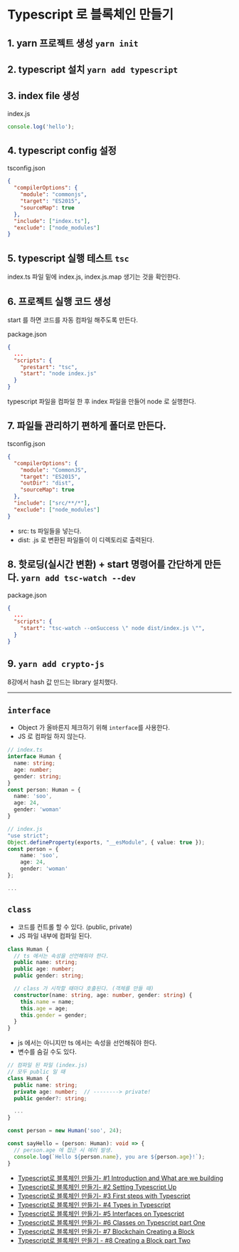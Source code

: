 # Typescript 로 블록체인 만들기

## 1. yarn 프로젝트 생성 `yarn init`

## 2. typescript 설치 `yarn add typescript`

## 3. index file 생성

index.js
```js
console.log('hello');
```

## 4. typescript config 설정
tsconfig.json
```json
{
  "compilerOptions": {
    "module": "commonjs",
    "target": "ES2015",
    "sourceMap": true
  },
  "include": ["index.ts"],
  "exclude": ["node_modules"]
}
```

## 5. typescript 실행 테스트 `tsc`
index.ts 파일 밑에 index.js, index.js.map 생기는 것을 확인한다.

## 6. 프로젝트 실행 코드 생성
start 를 하면 코드를 자동 컴파일 해주도록 만든다.

package.json
```json
{
  ...
  "scripts": {
    "prestart": "tsc",
    "start": "node index.js"
  }
}
```` 

typescript 파일을 컴파일 한 후 index 파일을 만들어 node 로 실행한다.

## 7. 파일들 관리하기 편하게 폴더로 만든다.

tsconfig.json
```json
{
  "compilerOptions": {
    "module": "CommonJS",
    "target": "ES2015",
    "outDir": "dist",
    "sourceMap": true
  },
  "include": ["src/**/*"],
  "exclude": ["node_modules"]
}
```

- src: ts 파일들을 넣는다.
- dist: .js 로 변환된 파일들이 이 디렉토리로 출력된다.

## 8. 핫로딩(실시간 변환) + start 명령어를 간단하게 만든다. `yarn add tsc-watch --dev` 

package.json
```json
{
  ...
  "scripts": {
    "start": "tsc-watch --onSuccess \" node dist/index.js \"",
  }
}
````

## 9. `yarn add crypto-js`
8강에서 hash 값 만드는 library 설치했다.

---

## `interface`

- Object 가 올바른지 체크하기 위해 `interface`를 사용한다.
- JS 로 컴파일 하지 않는다.

```ts
// index.ts
interface Human {
  name: string;
  age: number;
  gender: string;
}
const person: Human = {
  name: 'soo',
  age: 24,
  gender: 'woman'
}

// index.js
"use strict";
Object.defineProperty(exports, "__esModule", { value: true });
const person = {
    name: 'soo',
    age: 24,
    gender: 'woman'
};

...
```

## `class`

- 코드를 컨트롤 할 수 있다. (public, private)  
- JS 파일 내부에 컴파일 된다.

```ts
class Human {
  // ts 에서는 속성을 선언해줘야 한다.
  public name: string;
  public age: number;
  public gender: string;

  // class 가 시작할 때마다 호출된다. (객체를 만들 때) 
  constructor(name: string, age: number, gender: string) {
    this.name = name;    
    this.age = age;    
    this.gender = gender;    
  }
}
```
- js 에서는 아니지만 ts 에서는 속성을 선언해줘야 한다.
- 변수를 숨길 수도 있다.
```ts
// 컴파일 된 파일 (index.js)
// 모두 public 일 때
class Human {
  public name: string;
  private age: number;  // --------> private!
  public gender?: string;

  ...
}

const person = new Human('soo', 24);

const sayHello = (person: Human): void => {
  // person.age 에 접근 시 에러 발생.
  console.log(`Hello ${person.name}, you are ${person.age}!`);
}
```

- [Typescript로 블록체인 만들기- #1 Introduction and What are we building](https://www.youtube.com/watch?v=7wAhwv2Rbxw)
- [Typescript로 블록체인 만들기- #2 Setting Typescript Up](https://www.youtube.com/watch?v=-dyrcJr5NiQ)
- [Typescript로 블록체인 만들기- #3 First steps with Typescript](https://www.youtube.com/watch?v=l-rpsjE13KI)
- [Typescript로 블록체인 만들기- #4 Types in Typescript](https://www.youtube.com/watch?v=uEicpgp13tI)
- [Typescript로 블록체인 만들기- #5 Interfaces on Typescript](https://www.youtube.com/watch?v=WYi0MNHEBsM)
- [Typescript로 블록체인 만들기- #6 Classes on Typescript part One](https://www.youtube.com/watch?v=J7FrKaspoNE)
- [Typescript로 블록체인 만들기- #7 Blockchain Creating a Block](https://www.youtube.com/watch?v=0nOjxJUuuCo)
- [Typescript로 블록체인 만들기 - #8 Creating a Block part Two](https://www.youtube.com/watch?v=wFRg3Dor0AU)
